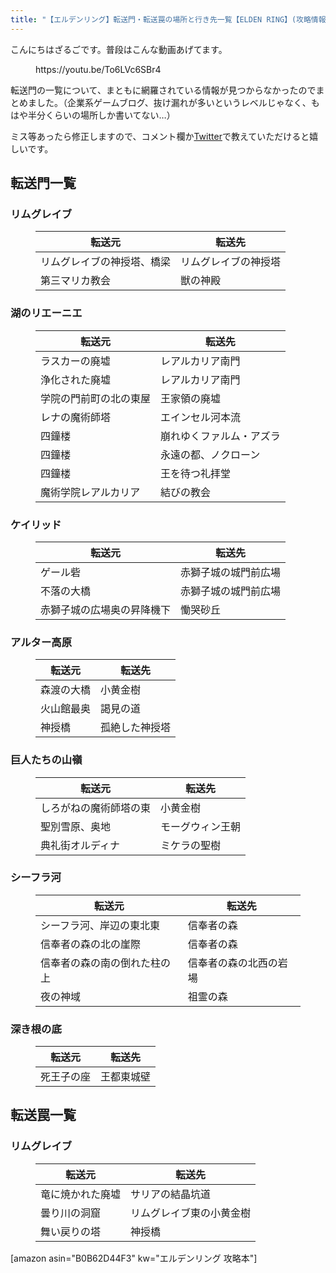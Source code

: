 ```yaml
---
title: "【エルデンリング】転送門・転送罠の場所と行き先一覧【ELDEN RING】(攻略情報)"
---
```


こんにちはざるごです。普段はこんな動画あげてます。

<figure class="wp-block-embed is-type-video is-provider-youtube wp-block-embed-youtube wp-embed-aspect-16-9 wp-has-aspect-ratio">

<div class="wp-block-embed__wrapper">https://youtu.be/To6LVc6SBr4</div>

</figure>

転送門の一覧について、まともに網羅されている情報が見つからなかったのでまとめました。（企業系ゲームブログ、抜け漏れが多いというレベルじゃなく、もはや半分くらいの場所しか書いてない…）

ミス等あったら修正しますので、コメント欄か[Twitter](https://twitter.com/zalgo3)で教えていただけると嬉しいです。

## 転送門一覧

### リムグレイブ

<figure class="wp-block-table">

| 転送元 | 転送先 |
| --- | --- |
| リムグレイブの神授塔、橋梁 | リムグレイブの神授塔 |
| 第三マリカ教会 | 獣の神殿 |

</figure>

### 湖のリエーニエ

<figure class="wp-block-table">

| 転送元 | 転送先 |
| --- | --- |
| ラスカーの廃墟 | レアルカリア南門 |
| 浄化された廃墟 | レアルカリア南門 |
| 学院の門前町の北の東屋 | 王家領の廃墟 |
| レナの魔術師塔 | エインセル河本流 |
| 四鐘楼 | 崩れゆくファルム・アズラ |
| 四鐘楼 | 永遠の都、ノクローン |
| 四鐘楼 | 王を待つ礼拝堂 |
| 魔術学院レアルカリア | 結びの教会 |

</figure>

### ケイリッド

<figure class="wp-block-table">

| 転送元 | 転送先 |
| --- | --- |
| ゲール砦 | 赤獅子城の城門前広場 |
| 不落の大橋 | 赤獅子城の城門前広場 |
| 赤獅子城の広場奥の昇降機下 | 慟哭砂丘 |

</figure>

### アルター高原

<figure class="wp-block-table">

| 転送元 | 転送先 |
| --- | --- |
| 森渡の大橋 | 小黄金樹 |
| 火山館最奥 | 謁見の道 |
| 神授橋 | 孤絶した神授塔 |

</figure>

### 巨人たちの山嶺

<figure class="wp-block-table">

| 転送元 | 転送先 |
| --- | --- |
| しろがねの魔術師塔の東 | 小黄金樹 |
| 聖別雪原、奥地 | モーグウィン王朝 |
| 典礼街オルディナ | ミケラの聖樹 |

</figure>

### シーフラ河

<figure class="wp-block-table">

| 転送元 | 転送先 |
| --- | --- |
| シーフラ河、岸辺の東北東 | 信奉者の森 |
| 信奉者の森の北の崖際 | 信奉者の森 |
| 信奉者の森の南の倒れた柱の上 | 信奉者の森の北西の岩場 |
| 夜の神域 | 祖霊の森 |

</figure>

### 深き根の底

<figure class="wp-block-table">

| 転送元 | 転送先 |
| --- | --- |
| 死王子の座 | 王都東城壁 |

</figure>

## 転送罠一覧

### リムグレイブ

<figure class="wp-block-table">

| 転送元 | 転送先 |
| --- | --- |
| 竜に焼かれた廃墟 | サリアの結晶坑道 |
| 曇り川の洞窟 | リムグレイブ東の小黄金樹 |
| 舞い戻りの塔 | 神授橋 |

</figure>

[amazon asin="B0B62D44F3" kw="エルデンリング 攻略本"]